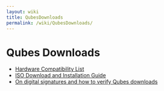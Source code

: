 ```yaml
---
layout: wiki
title: QubesDownloads
permalink: /wiki/QubesDownloads/
---
```


Qubes Downloads
===============

-   [Hardware Compatibility List](/wiki/HCL)
-   [ISO Download and Installation Guide](/wiki/InstallationGuide)
-   [On digital signatures and how to verify Qubes downloads](/wiki/VerifyingSignatures)

